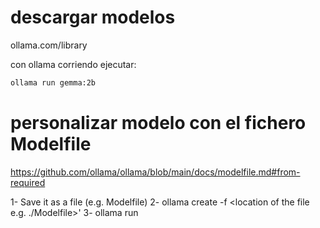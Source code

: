 # descargar modelos 

ollama.com/library

con ollama corriendo ejecutar:

```bash
ollama run gemma:2b
```

# personalizar modelo con el fichero Modelfile
https://github.com/ollama/ollama/blob/main/docs/modelfile.md#from-required

1- Save it as a file (e.g. Modelfile)
2- ollama create <mi-modelo-gpt> -f <location of the file e.g. ./Modelfile>'
3- ollama run <mi-modelo-gpt>
